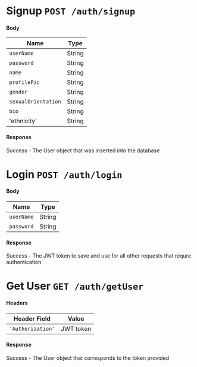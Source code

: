 # Signup `POST /auth/signup`

#### Body                                     

| Name          | Type          |
| ------------- |-------------| 
| `userName`      | String | 
| `password`      | String      
| `name` | String      | 
|`profilePic`|String|
|`gender`|String|
|`sexualOrientation`|String
|`bio`|String
|'ethnicity'|String

#### Response
Success - The User object that was inserted into the database


# Login `POST /auth/login`

#### Body

|Name|Type
|---|---
|`userName`|String
|`password`|String

#### Response
Success - The JWT token to save and use for all other requests that requre authentication

# Get User `GET /auth/getUser`

#### Headers

|Header Field|Value
|---|---
|`'Authorization'`|JWT token

#### Response
Success - The User object that corresponds to the token provided
